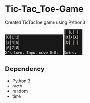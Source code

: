# Tic-Tac_Toe-Game

Created TicTacToe game using Python3

![](result_1.png)
![](result_2.png)

## Dependency

- Python 3
- math
- random
- time
